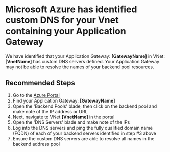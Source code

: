 <properties
pageTitle="Application Gateway is in a VNet that has custom DNS servers defined"
description="Application Gateway is in a VNet that has custom DNS servers defined"
infoBubbleText="Issues with your Application Gateway were detected. See details on the right."
service="microsoft.network"
resource="ApplicationGateway"
ms.author="chadmat"
authors="chadmath"
displayOrder="10"
articleId="AppGwInVnetWithCustomDns"
diagnosticScenario="AppGwInVnetWithCustomDns"
selfHelpType="Diagnostics"
supportTopicIds=""
resourceTags=""
productPesIds=""
cloudEnvironments="Public"
	ownershipId="CloudNet_AzureApplicationGateway"
/>

# Microsoft Azure has identified custom DNS for your Vnet containing your Application Gateway

<!--issueDescription-->
We have identified that your Application Gateway: **<!--$GatewayName-->[GatewayName]<!--/$GatewayName-->** in VNet: **<!--$VnetName-->[VnetName]<!--/$VnetName-->** has custom DNS servers defined. Your Application Gateway may not be able to resolve the names of your backend pool resources.
<!--/issueDescription-->

## **Recommended Steps**

1. Go to the [Azure Portal](https://portal.azure.com)
2. Find your Application Gateway: **<!--$GatewayName-->[GatewayName]<!--/$GatewayName-->**
3. Open the 'Backend Pools' blade, then click on the backend pool and make note of the IP address or URL
4. Next, navigate to VNet **<!--$VnetName-->[VnetName]<!--/$VnetName-->** in the portal
5. Open the 'DNS Servers' blade and make note of the IPs
6. Log into the DNS servers and ping the fully qualified domain name (FQDN) of each of your backend servers identified in step #3 above
7. Ensure the custom DNS servers are able to resolve all names in the backend address pool
